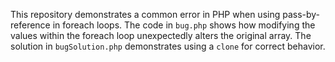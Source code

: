 This repository demonstrates a common error in PHP when using pass-by-reference in foreach loops.  The code in `bug.php` shows how modifying the values within the foreach loop unexpectedly alters the original array. The solution in `bugSolution.php` demonstrates using a `clone` for correct behavior.